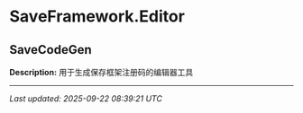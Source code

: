 # SaveFramework.Editor

## SaveCodeGen

**Description:** 用于生成保存框架注册码的编辑器工具

---

*Last updated: 2025-09-22 08:39:21 UTC*
